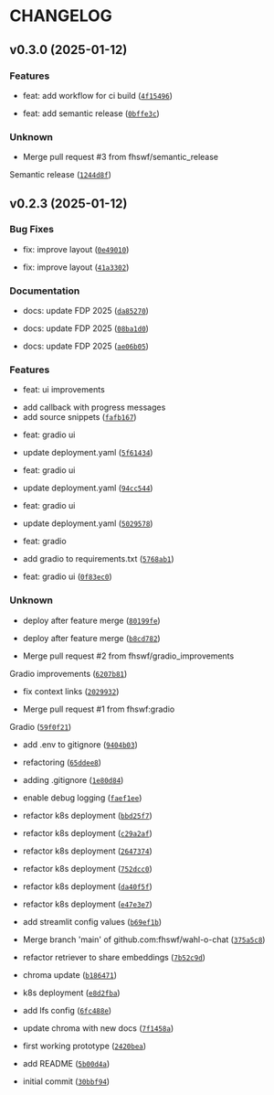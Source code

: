 # CHANGELOG


## v0.3.0 (2025-01-12)

### Features

* feat: add workflow for ci build ([`4f15496`](https://github.com/fhswf/wahl-o-chat/commit/4f154967d532f990384bc300625809c503336a90))

* feat: add semantic release ([`0bffe3c`](https://github.com/fhswf/wahl-o-chat/commit/0bffe3cc2e4c08651bd561ac9b0611fbd00b352b))

### Unknown

* Merge pull request #3 from fhswf/semantic_release

Semantic release ([`1244d8f`](https://github.com/fhswf/wahl-o-chat/commit/1244d8f98f49c8a2cbe340effebf0336a1810b30))


## v0.2.3 (2025-01-12)

### Bug Fixes

* fix: improve layout ([`0e49010`](https://github.com/fhswf/wahl-o-chat/commit/0e49010674ba54087442b62c76683606d60c989f))

* fix: improve layout ([`41a3302`](https://github.com/fhswf/wahl-o-chat/commit/41a330231424d9975c803fdd161b7b70b6ee0811))

### Documentation

* docs: update FDP 2025 ([`da85270`](https://github.com/fhswf/wahl-o-chat/commit/da85270369d7cc807f1049492feff8c061809f68))

* docs: update FDP 2025 ([`08ba1d0`](https://github.com/fhswf/wahl-o-chat/commit/08ba1d0119e4f1af27262cd116110c07b4eb6a43))

* docs: update FDP 2025 ([`ae06b05`](https://github.com/fhswf/wahl-o-chat/commit/ae06b05e01e2402b553d232f3b65208a2aab6d51))

### Features

* feat: ui improvements

- add callback with progress messages
- add source snippets ([`fafb167`](https://github.com/fhswf/wahl-o-chat/commit/fafb16733fd83193ece2cfcd18709c095d043fb9))

* feat: gradio ui

- update deployment.yaml ([`5f61434`](https://github.com/fhswf/wahl-o-chat/commit/5f61434f66ce53fed07f2fda4ffb3f503b3703a3))

* feat: gradio ui

- update deployment.yaml ([`94cc544`](https://github.com/fhswf/wahl-o-chat/commit/94cc5443b5d0eb3554a371cef9f7aa3d44a2f7d8))

* feat: gradio ui

- update deployment.yaml ([`5029578`](https://github.com/fhswf/wahl-o-chat/commit/50295780f7724e5c93676350a294ed0fe1370bb2))

* feat: gradio

- add gradio to requirements.txt ([`5768ab1`](https://github.com/fhswf/wahl-o-chat/commit/5768ab1759cf4fff48c83d0ff4d1073ae23fc808))

* feat: gradio ui ([`0f83ec0`](https://github.com/fhswf/wahl-o-chat/commit/0f83ec0b749fbda53d94d0e190642f80b2c51316))

### Unknown

* deploy after feature merge ([`80199fe`](https://github.com/fhswf/wahl-o-chat/commit/80199fec7ad719dd22363155295e5f69b2e324c9))

* deploy after feature merge ([`b8cd782`](https://github.com/fhswf/wahl-o-chat/commit/b8cd7821c9b22cd31415dcd0927ba91fdb2e8fd7))

* Merge pull request #2 from fhswf/gradio_improvements

Gradio improvements ([`6207b81`](https://github.com/fhswf/wahl-o-chat/commit/6207b815cbff2e5c30c60e8bae7a05e72ef5dcbe))

* fix context links ([`2029932`](https://github.com/fhswf/wahl-o-chat/commit/2029932c9d5d084a205bc9b503dba5c6dc3225e7))

* Merge pull request #1 from fhswf:gradio

Gradio ([`59f0f21`](https://github.com/fhswf/wahl-o-chat/commit/59f0f210f38ed12a4217eda3908d26d0f8224ebd))

* add .env to gitignore ([`9404b03`](https://github.com/fhswf/wahl-o-chat/commit/9404b03b9d1ddfee4ce89d12b8ca2e1540a05d0d))

* refactoring ([`65ddee8`](https://github.com/fhswf/wahl-o-chat/commit/65ddee8487b3cefd261b10aa3d6cc30008e7b0c0))

* adding .gitignore ([`1e80d84`](https://github.com/fhswf/wahl-o-chat/commit/1e80d84de3fda612c601d3973a642ea98bdd7885))

* enable debug logging ([`faef1ee`](https://github.com/fhswf/wahl-o-chat/commit/faef1ee0b818e37acfa368ee86b4bf273bfcee95))

* refactor k8s deployment ([`bbd25f7`](https://github.com/fhswf/wahl-o-chat/commit/bbd25f79102c80e8138370d0be268aa9712e4d6d))

* refactor k8s deployment ([`c29a2af`](https://github.com/fhswf/wahl-o-chat/commit/c29a2afc0398ba94a6cd7017b31d2861760a490b))

* refactor k8s deployment ([`2647374`](https://github.com/fhswf/wahl-o-chat/commit/264737458c341777ff800491ce8048d6527f2c7a))

* refactor k8s deployment ([`752dcc0`](https://github.com/fhswf/wahl-o-chat/commit/752dcc01fe8919cc31deb788f7d9f3aa66cd5263))

* refactor k8s deployment ([`da40f5f`](https://github.com/fhswf/wahl-o-chat/commit/da40f5f87ef18c997efa5f8c729a04215b0a9291))

* refactor k8s deployment ([`e47e3e7`](https://github.com/fhswf/wahl-o-chat/commit/e47e3e7362d6a01740e3ef385f3a2dd3bf9756cf))

* add streamlit config values ([`b69ef1b`](https://github.com/fhswf/wahl-o-chat/commit/b69ef1b0577b05f4b2b6ab3400f0feedc6f765b7))

* Merge branch 'main' of github.com:fhswf/wahl-o-chat ([`375a5c8`](https://github.com/fhswf/wahl-o-chat/commit/375a5c823527d6ab5b673428e1197c403e2efc4e))

* refactor retriever to share embeddings ([`7b52c9d`](https://github.com/fhswf/wahl-o-chat/commit/7b52c9d06178588d8fe284191ce4ac0b90a9f69e))

* chroma update ([`b186471`](https://github.com/fhswf/wahl-o-chat/commit/b186471dbd08428e7492a6f041dceca75755290f))

* k8s deployment ([`e8d2fba`](https://github.com/fhswf/wahl-o-chat/commit/e8d2fba666a6ff67d219b9aa4ee035446c7f0331))

* add lfs config ([`6fc488e`](https://github.com/fhswf/wahl-o-chat/commit/6fc488efb6b690a7ac060a7ddc7cdc8f9653d565))

* update chroma with new docs ([`7f1458a`](https://github.com/fhswf/wahl-o-chat/commit/7f1458a15133e2f57de37616449de781c2e49e21))

* first working prototype ([`2420bea`](https://github.com/fhswf/wahl-o-chat/commit/2420bea0b2613dcffdf98ac51bb11a36c97f7bfd))

* add README ([`5b00d4a`](https://github.com/fhswf/wahl-o-chat/commit/5b00d4abb9f2d7f724623791e53ef0fcad758fa7))

* initial commit ([`30bbf94`](https://github.com/fhswf/wahl-o-chat/commit/30bbf9446e5c6fa4214b9c063760b1e3888065d1))
